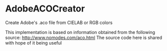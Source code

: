 # AdobeACOCreator
Create Adobe's .aco file from CIELAB or RGB colors

This implementation is based on information obtained from the following source: http://www.nomodes.com/aco.html
The source code here is shared with hope of it being useful
